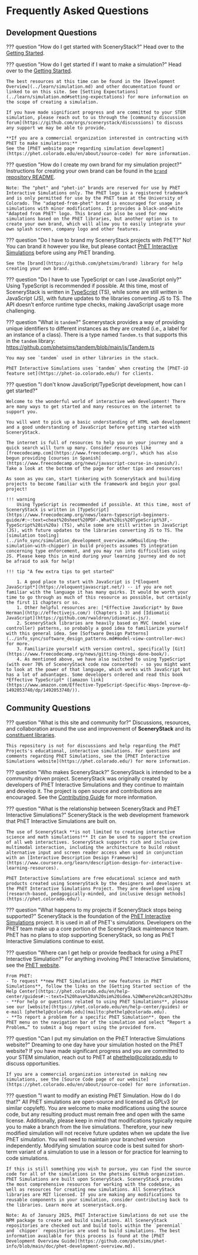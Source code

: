 # Frequently Asked Questions

## Development Questions

??? question "How do I get started with SceneryStack?"
    Head over to the [Getting Started](../learn/setup.md).

??? question "How do I get started if I want to make a simulation?"
    Head over to the [Getting Started](../learn/setup.md).

    The best resources at this time can be found in the [Development Overview](../learn/simulation.md) and other documentation found or linked to on this site. See [Setting Expectations](../learn/simulation.md#setting-expectations) for more information on the scope of creating a simulation.
    
    If you have made significant progress and are committed to your STEM simulation, please reach out to us through the [community discussion forum](https://github.com/orgs/scenerystack/discussions) to discuss any support we may be able to provide.

    **If you are a commercial organization interested in contracting with PhET to make simulations:**
    See the [PhET website page regarding simulation development](https://phet.colorado.edu/en/about/source-code) for more information.

??? question "How do I create my own brand for my simulation project?"
    Instructions for creating your own brand can be found in the [`brand` repository README](https://github.com/phetsims/brand?tab=readme-ov-file#readme).

    Note: The "phet" and "phet-io" brands are reserved for use by PhET Interactive Simulations only. The PhET logo is a registered trademark and is only permitted for use by the PhET team at the University of Colorado. The "adapted-from-phet" brand is encouraged for usage in simulations with minor modifications. It provides a black-and-white "Adapted from PhET" logo. This brand can also be used for new simulations based on the PhET libraries, but another option is to create your own brand, which will allow you to easily integrate your own splash screen, company logo and other features.

??? question "Do I have to brand my SceneryStack projects with PhET?"
    No! You can brand it however you like, but please contact [PhET Interactive Simulations](https://phet.colorado.edu/) before using any PhET branding.

    See the [brand](https://github.com/phetsims/brand) library for help creating your own brand.

??? question "Do I have to use TypeScript or can I use JavaScript only?"
    Using TypeScript is recommended if possible. At this time, most of SceneryStack is written in [TypeScript](https://www.freecodecamp.org/news/learn-typescript-beginners-guide/#:~:text=cheat%20sheet%20PDF-,What%20is%20TypeScript%3F,-TypeScript%20is%20a) (TS), while some are still written in JavaScript (JS), with future updates to the libraries converting JS to TS. The API doesn’t enforce runtime type checks, making JavaScript usage more challenging.

??? question "What is `tandem`?"
    Scenerystack provides a way of providing unique identifiers to different instances as they are created (i.e., a label for an instance of a class). There is a type named `Tandem.ts` that supports this in the `tandem` library: <https://github.com/phetsims/tandem/blob/main/js/Tandem.ts>

    You may see `tandem` used in other libraries in the stack.

    PhET Interactive Simulations uses `tandem` when creating the [PhET-iO feature set](https://phet-io.colorado.edu/) for clients.

??? question "I don't know JavaScript/TypeScript development, how can I get started?"

    Welcome to the wonderful world of interactive web development! There are many ways to get started and many resources on the internet to support you.

    You will want to pick up a basic understanding of HTML web development and a good understanding of JavaScript before getting started with SceneryStack.

    The internet is full of resources to help you on your journey and a quick search will turn up many. Consider resources like [freecodecamp.com](https://www.freecodecamp.org/), which has also begun providing [courses in Spanish](https://www.freecodecamp.org/news/javascript-course-in-spanish/). Take a look at the bottom of the page for other tips and resources!

    As soon as you can, start tinkering with SceneryStack and building projects to become familiar with the framework and begin your goal project!

    !!! warning
        Using TypeScript is recommended if possible. At this time, most of SceneryStack is written in [TypeScript](https://www.freecodecamp.org/news/learn-typescript-beginners-guide/#:~:text=cheat%20sheet%20PDF-,What%20is%20TypeScript%3F,-TypeScript%20is%20a) (TS), while some are still written in JavaScript (JS), with future updates to the libraries converting JS to TS. The [simulation tooling](../info_sync/simulation_development_overview.md#building-the-simulation-with-chipper) in build projects assumes TS integration concerning type enforcement, and you may run into difficulties using JS. Please keep this in mind during your learning journey and do not be afraid to ask for help!

    !!! tip "A few extra tips to get started"

        1. A good place to start with JavaScript is [*Eloquent JavaScript*](https://eloquentjavascript.net/) -- if you are not familiar with the language it has many quirks. It would be worth your time to go through as much of this resource as possible, but certainly the first 11 chapters or so.
        1. Other helpful resources are: [*Effective JavaScript* by Dave Herman](http://effectivejs.com/) (Chapters 1-3) and [Idiomatic JavaScript](https://github.com/rwaldron/idiomatic.js/).
        2. SceneryStack libraries are heavily based on MVC (model view controller) patterns, so probably a good idea to familiarize yourself with this general idea. See [Software Design Patterns](../info_sync/software_design_patterns.md#model-view-controller-mvc) for more.
        3. Familiarize yourself with version control, specifically [Git](https://www.freecodecamp.org/news/gitting-things-done-book/).
        4. As mentioned above, we have also switched to using TypeScript (with over 70% of SceneryStack code now converted) - so you might want to look at the power of that language, which works with JavaScript but has a lot of advantages. Some developers ordered and read this book *Effective TypeScript* ([amazon link](https://www.amazon.com/Effective-TypeScript-Specific-Ways-Improve-dp-1492053740/dp/1492053740/)).

## Community Questions

??? question "What is this site and community for?"
    Discussions, resources, and collaboration around the use and improvement of **SceneryStack** and its [constituent libraries](../reference/scenerystack_list.md).

    This repository is not for discussions and help regarding the PhET Projects's educational, interactive simulations. For questions and comments regarding PhET Simulations, see the [PhET Interactive Simulations website](https://phet.colorado.edu/) for more information.

??? question "Who makes SceneryStack?"
    SceneryStack is intended to be a community driven project. SceneryStack was originally created by developers of PhET Interactive Simulations and they continue to maintain and develop it. The project is open source and contributions are encouraged. See the [Contributing Guide](../contributing.md) for more information.

??? question "What is the relationship between SceneryStack and PhET Interactive Simulations?"
    SceneryStack is the web development framework that PhET Interactive Simulations are built on.

    The use of SceneryStack **is not limited to creating interactive science and math simulations!** It can be used to support the creation of all web interactives. SceneryStack supports rich and inclusive multimodal interaction, including the architecture to build robust alternative input and screen reader access when used in conjunction with an [Interactive Description Design Framework](https://www.coursera.org/learn/description-design-for-interactive-learning-resources).

    PhET Interactive Simulations are free educational science and math products created using SceneryStack by the designers and developers at the PhET Interactive Simulations Project. They are developed using [research-based, pedagogically-minded, and inclusive design methods](https://phet.colorado.edu/).

??? question "What happens to my projects if SceneryStack stops being supported?"
    SceneryStack is the foundation of the [PhET Interactive Simulations](https://phet.colorado.edu/) project. It is used in all of PhET's simulations. Developers on the PhET team make up a core portion of the SceneryStack maintenance team. PhET has no plans to stop supporting SceneryStack, so long as PhET Interactive Simulations continue to exist.

??? question "Where can I get help or provide feedback for using a PhET Interactive Simulation?"
    For anything involving PhET Interactive Simulations, see the [PhET website](https://phet.colorado.edu).

    From PhET:
    - To request **new PhET Simulations or new features in PhET Simulations**, follow the links on the [Getting Started section of the Help Center](https://phet.colorado.edu/en/help-center/guides#:~:text=I%20have%20a%20sim%20idea.%20Where%20can%20I%20send%20it%3F).
    - **For help or questions related to using PhET Simulations**, please see our [website](https://phet.colorado.edu/en/help-center/guides) or e-mail [phethelp@colorado.edu](mailto:phethelp@colorado.edu).
    - **To report a problem for a specific PhET Simulation**. Open the PhET menu on the navigation bar of the simulation and select “Report a Problem…” to submit a bug report using the provided form.

??? question "Can I put my simulation on the PhET Interactive Simulations website?"
    Dreaming to one day have your simulation hosted on the PhET website? If you have made significant progress and you are committed to your STEM simulation, reach out to PhET at [phethelp@colorado.edu](mailto:phethelp@colorado.edu) to discuss opportunities.

    If you are a commercial organization interested in making new simulations, see the [Source Code page of our website](https://phet.colorado.edu/en/about/source-code) for more information.

??? question "I want to modify an existing PhET Simulation. How do I do that?"
    All PhET simulations are open-source and licensed as GPLv3 (or similar copyleft). You are welcome to make modifications using the source code, but any resulting product must remain free and open with the same license. Additionally, please keep in mind that modifications typically require you to make a branch from the live simulations. Therefore, your new modified simulation will not receive future updates when we update the live PhET simulation. You will need to maintain your branched version independently. Modifying simulation source code is best suited for short-term variant of a simulation to use in a lesson or for practice for learning to code simulations.

    If this is still something you wish to pursue, you can find the source code for all of the simulations in the phetsims GitHub organization.
    PhET Simulations are built upon SceneryStack. SceneryStack provides the most comprehensive resources for working with the codebase, as well as resources for creating new simulations. All SceneryStack libraries are MIT licensed. If you are making any modifications to reusable components in your simulation, consider contributing back to the libraries. Learn more at scenerystack.org.

    Note: As of January 2025, PhET Interactive Simulations do not use the NPM package to create and build simulations. All SceneryStack repositories are checked out and build tools within the `perennial` and `chipper` repositories are used to build simulations. The best information available for this process is found at the [PhET Development Overview Guide](https://github.com/phetsims/phet-info/blob/main/doc/phet-development-overview.md).
